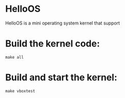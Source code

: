 # HelloOS
HelloOS is a mini operating system kernel that support 

# Build the kernel code:
`make all`

# Build and start the kernel:
`make vboxtest`
